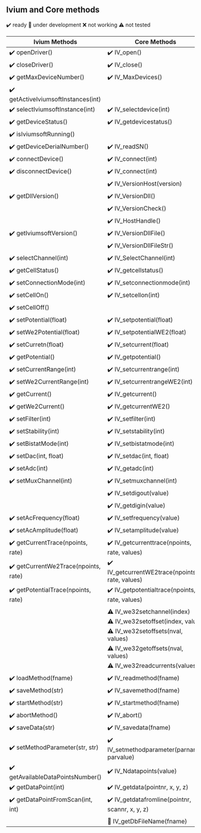 ## Ivium and Core methods

:heavy_check_mark: ready
:small_orange_diamond: under development
:x: not working
:warning: not tested

| Ivium Methods                                        | Core Methods                                                    |
| ---------------------------------------------------- | --------------------------------------------------------------- |
| :heavy_check_mark: openDriver()                      | :heavy_check_mark: IV_open()                                    |
| :heavy_check_mark: closeDriver()                     | :heavy_check_mark: IV_close()                                   |
| :heavy_check_mark: getMaxDeviceNumber()              | :heavy_check_mark: IV_MaxDevices()                              |
| :heavy_check_mark: getActiveIviumsoftInstances(int)  |                                                                 |
| :heavy_check_mark: selectIviumsoftInstance(int)      | :heavy_check_mark: IV_selectdevice(int)                         |
| :heavy_check_mark: getDeviceStatus()                 | :heavy_check_mark: IV_getdevicestatus()                         |
| :heavy_check_mark: isIviumsoftRunning()              |                                                                 |
| :heavy_check_mark: getDeviceDerialNumber()           | :heavy_check_mark: IV_readSN()                                  |
| :heavy_check_mark: connectDevice()                   | :heavy_check_mark: IV_connect(int)                              |
| :heavy_check_mark: disconnectDevice()                | :heavy_check_mark: IV_connect(int)                              |
|                                                      | :heavy_check_mark: IV_VersionHost(version)                      |
| :heavy_check_mark: getDllVersion()                   | :heavy_check_mark: IV_VersionDll()                              |
|                                                      | :heavy_check_mark: IV_VersionCheck()                            |
|                                                      | :heavy_check_mark: IV_HostHandle()                              |
| :heavy_check_mark: getIviumsoftVersion()             | :heavy_check_mark: IV_VersionDllFile()                          |
|                                                      | :heavy_check_mark: IV_VersionDllFileStr()                       |
| :heavy_check_mark: selectChannel(int)                | :heavy_check_mark: IV_SelectChannel(int)                        |
| :heavy_check_mark: getCellStatus()                   | :heavy_check_mark: IV_getcellstatus()                           |
| :heavy_check_mark: setConnectionMode(int)            | :heavy_check_mark: IV_setconnectionmode(int)                    |
| :heavy_check_mark: setCellOn()                       | :heavy_check_mark: IV_setcellon(int)                            |
| :heavy_check_mark: setCellOff()                      |                                                                 |
| :heavy_check_mark: setPotential(float)               | :heavy_check_mark: IV_setpotential(float)                       |
| :heavy_check_mark: setWe2Potential(float)            | :heavy_check_mark: IV_setpotentialWE2(float)                    |
| :heavy_check_mark: setCurretn(float)                 | :heavy_check_mark: IV_setcurrent(float)                         |
| :heavy_check_mark: getPotential()                    | :heavy_check_mark: IV_getpotential()                            |
| :heavy_check_mark: setCurrentRange(int)              | :heavy_check_mark: IV_setcurrentrange(int)                      |
| :heavy_check_mark: setWe2CurrentRange(int)           | :heavy_check_mark: IV_setcurrentrangeWE2(int)                   |
| :heavy_check_mark: getCurrent()                      | :heavy_check_mark: IV_getcurrent()                              |
| :heavy_check_mark: getWe2Current()                   | :heavy_check_mark: IV_getcurrentWE2()                           |
| :heavy_check_mark: setFilter(int)                    | :heavy_check_mark: IV_setfilter(int)                            |
| :heavy_check_mark: setStability(int)                 | :heavy_check_mark: IV_setstability(int)                         |
| :heavy_check_mark: setBistatMode(int)                | :heavy_check_mark: IV_setbistatmode(int)                        |
| :heavy_check_mark: setDac(int, float)                | :heavy_check_mark: IV_setdac(int, float)                        |
| :heavy_check_mark: setAdc(int)                       | :heavy_check_mark: IV_getadc(int)                               |
| :heavy_check_mark: setMuxChannel(int)                | :heavy_check_mark: IV_setmuxchannel(int)                        |
|                                                      | :heavy_check_mark: IV_setdigout(value)                          |
|                                                      | :heavy_check_mark: IV_getdigin(value)                           |
| :heavy_check_mark: setAcFrequency(float)             | :heavy_check_mark: IV_setfrequency(value)                       |
| :heavy_check_mark: setAcAmplitude(float)             | :heavy_check_mark: IV_setamplitude(value)                       |
| :heavy_check_mark: getCurrentTrace(npoints, rate)    | :heavy_check_mark: IV_getcurrenttrace(npoints, rate, values)    |
| :heavy_check_mark: getCurrentWe2Trace(npoints, rate) | :heavy_check_mark: IV_getcurrentWE2trace(npoints, rate, values) |
| :heavy_check_mark: getPotentialTrace(npoints, rate)  | :heavy_check_mark: IV_getpotentialtrace(npoints, rate, values)  |
|                                                      |                                                                 |
|                                                      | :warning: IV_we32setchannel(index)                              |
|                                                      | :warning: IV_we32setoffset(index, value)                        |
|                                                      | :warning: IV_we32setoffsets(nval, values)                       |
|                                                      | :warning: IV_we32getoffsets(nval, values)                       |
|                                                      | :warning: IV_we32readcurrents(values)                           |
|                                                      |                                                                 |
| :heavy_check_mark: loadMethod(fname)                 | :heavy_check_mark: IV_readmethod(fname)                         |
| :heavy_check_mark: saveMethod(str)                   | :heavy_check_mark: IV_savemethod(fname)                         |
| :heavy_check_mark: startMethod(str)                  | :heavy_check_mark: IV_startmethod(fname)                        |
| :heavy_check_mark: abortMethod()                     | :heavy_check_mark: IV_abort()                                   |
| :heavy_check_mark: saveData(str)                     | :heavy_check_mark: IV_savedata(fname)                           |
| :heavy_check_mark: setMethodParameter(str, str)      | :heavy_check_mark: IV_setmethodparameter(parname, parvalue)     |
| :heavy_check_mark: getAvailableDataPointsNumber()    | :heavy_check_mark: IV_Ndatapoints(value)                        |
| :heavy_check_mark: getDataPoint(int)                 | :heavy_check_mark: IV_getdata(pointnr, x, y, z)                 |
| :heavy_check_mark: getDataPointFromScan(int, int)    | :heavy_check_mark: IV_getdatafromline(pointnr, scannr, x, y, z) |
|                                                      |                                                                 |
|                                                      | :small_orange_diamond: IV_getDbFileName(fname)                  |

